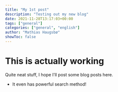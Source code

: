 ```yaml
---
title: "My 1st post"
description: "Testing out my new blog"
date: 2021-11-28T13:17:03+00:00
tags: ["general"]
categories: ["general", "english"]
author: "Mathias Haugsbø"
showToc: false
---
```


# This is actually working

Quite neat stuff, I hope I'll post some blog posts here.

- It even has powerful search method!
